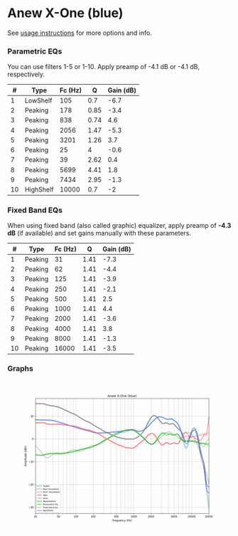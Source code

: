 # Anew X-One (blue)
See [usage instructions](https://github.com/jaakkopasanen/AutoEq#usage) for more options and info.

### Parametric EQs
You can use filters 1-5 or 1-10. Apply preamp of -4.1 dB or -4.1 dB, respectively.

|   # | Type      |   Fc (Hz) |    Q |   Gain (dB) |
|-----|-----------|-----------|------|-------------|
|   1 | LowShelf  |       105 | 0.7  |        -6.7 |
|   2 | Peaking   |       178 | 0.85 |        -3.4 |
|   3 | Peaking   |       838 | 0.74 |         4.6 |
|   4 | Peaking   |      2056 | 1.47 |        -5.3 |
|   5 | Peaking   |      3201 | 1.26 |         3.7 |
|   6 | Peaking   |        25 | 4    |        -0.6 |
|   7 | Peaking   |        39 | 2.62 |         0.4 |
|   8 | Peaking   |      5699 | 4.41 |         1.8 |
|   9 | Peaking   |      7434 | 2.95 |        -1.3 |
|  10 | HighShelf |     10000 | 0.7  |        -2   |

### Fixed Band EQs
When using fixed band (also called graphic) equalizer, apply preamp of **-4.3 dB** (if available) and set gains manually with these parameters.

|   # | Type    |   Fc (Hz) |    Q |   Gain (dB) |
|-----|---------|-----------|------|-------------|
|   1 | Peaking |        31 | 1.41 |        -7.3 |
|   2 | Peaking |        62 | 1.41 |        -4.4 |
|   3 | Peaking |       125 | 1.41 |        -3.9 |
|   4 | Peaking |       250 | 1.41 |        -2.1 |
|   5 | Peaking |       500 | 1.41 |         2.5 |
|   6 | Peaking |      1000 | 1.41 |         4.4 |
|   7 | Peaking |      2000 | 1.41 |        -3.6 |
|   8 | Peaking |      4000 | 1.41 |         3.8 |
|   9 | Peaking |      8000 | 1.41 |        -1.3 |
|  10 | Peaking |     16000 | 1.41 |        -3.5 |

### Graphs
![](./Anew%20X-One%20(blue).png)
